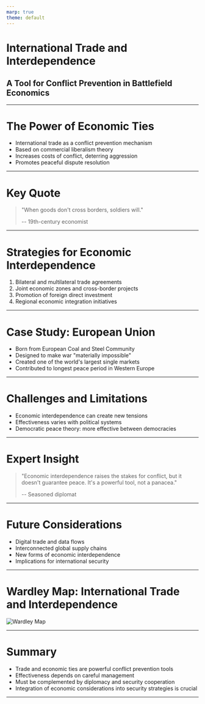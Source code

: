 ```yaml
---
marp: true
theme: default
---
```


# International Trade and Interdependence
## A Tool for Conflict Prevention in Battlefield Economics

---

# The Power of Economic Ties

- International trade as a conflict prevention mechanism
- Based on commercial liberalism theory
- Increases costs of conflict, deterring aggression
- Promotes peaceful dispute resolution

---

# Key Quote

> "When goods don't cross borders, soldiers will."
> 
> -- 19th-century economist

---

# Strategies for Economic Interdependence

1. Bilateral and multilateral trade agreements
2. Joint economic zones and cross-border projects
3. Promotion of foreign direct investment
4. Regional economic integration initiatives

---

# Case Study: European Union

- Born from European Coal and Steel Community
- Designed to make war "materially impossible"
- Created one of the world's largest single markets
- Contributed to longest peace period in Western Europe

---

# Challenges and Limitations

- Economic interdependence can create new tensions
- Effectiveness varies with political systems
- Democratic peace theory: more effective between democracies

---

# Expert Insight

> "Economic interdependence raises the stakes for conflict, but it doesn't guarantee peace. It's a powerful tool, not a panacea."
>
> -- Seasoned diplomat

---

# Future Considerations

- Digital trade and data flows
- Interconnected global supply chains
- New forms of economic interdependence
- Implications for international security

---

# Wardley Map: International Trade and Interdependence

![Wardley Map](https://images.wardleymaps.ai/map_f80ffbb5-839d-48ab-8074-010ee71d8861.png)

---

# Summary

- Trade and economic ties are powerful conflict prevention tools
- Effectiveness depends on careful management
- Must be complemented by diplomacy and security cooperation
- Integration of economic considerations into security strategies is crucial

---